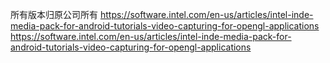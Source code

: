 所有版本归原公司所有
https://software.intel.com/en-us/articles/intel-inde-media-pack-for-android-tutorials-video-capturing-for-opengl-applications
https://software.intel.com/en-us/articles/intel-inde-media-pack-for-android-tutorials-video-capturing-for-opengl-applications
